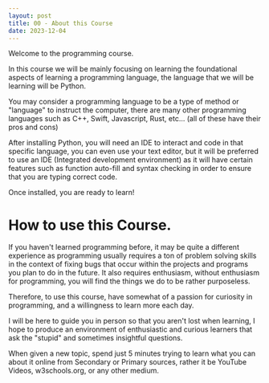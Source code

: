 ```yaml
---
layout: post
title: 00 - About this Course
date: 2023-12-04
---
```

Welcome to the programming course.

In this course we will be mainly focusing on learning the foundational aspects of learning a programming language, the language that we will be learning will be Python.

You may consider a programming language to be a type of method or "language" to instruct the computer, there are many other programming languages such as C++, Swift, Javascript, Rust, etc... (all of these have their pros and cons)

After installing Python, you will need an IDE to interact and code in that specific language, you can even use your text editor, but it will be preferred to use an IDE (Integrated development environment) as it will have certain features such as function auto-fill and syntax checking in order to ensure that you are typing correct code.

Once installed, you are ready to learn!
# How to use this Course.
If you haven't learned programming before, it may be quite a different experience as programming usually requires a ton of problem solving skills in the context of fixing bugs that occur within the projects and programs you plan to do in the future. It also requires enthusiasm, without enthusiasm for programming, you will find the things we do to be rather purposeless.

Therefore, to use this course, have somewhat of a passion for curiosity in programming, and a willingness to learn more each day.

I will be here to guide you in person so that you aren't lost when learning, I hope to produce an environment of enthusiastic and curious learners that ask the "stupid" and sometimes insightful questions. 

When given a new topic, spend just 5 minutes trying to learn what you can about it online from Secondary or Primary sources, rather it be YouTube Videos, w3schools.org, or any other medium.

